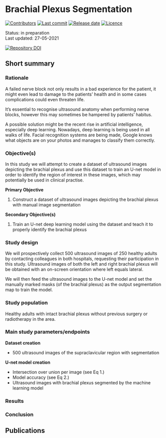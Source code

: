 # Brachial Plexus Segmentation
[![Contributors](https://img.shields.io/github/contributors/AIforAnesthesiology/Brachial-Plexus-Segmentation)](https://github.com/AIforAnesthesiology/Brachial-Plexus-Segmentation/graphs/contributors)
[![Last commit](https://img.shields.io/github/last-commit/AIforAnesthesiology/Brachial-Plexus-Segmentation)](https://github.com/AIforAnesthesiology/Brachial-Plexus-Segmentation/commits/master)
[![Release date](https://img.shields.io/github/release-date/AIforAnesthesiology/Brachial-Plexus-Segmentation)](https://github.com/AIforAnesthesiology/Brachial-Plexus-Segmentation/releases)
[![Licence](https://img.shields.io/github/license/AIforAnesthesiology/Brachial-Plexus-Segmentation)](https://github.com/AIforAnesthesiology/Brachial-Plexus-Segmentation/blob/main/LICENSE) 

Status: in preparation <!-- in preparation / ongoing (data collection) / ongoing (analysis) / completed -->  
Last updated: 27-05-2021 <!-- date when the information in this readme file was last updated -->

[![Repository DOI](https://img.shields.io/badge/Github_DOI-00000-blue)](#) <!-- Repository DOI for this github repository. Request a DOI from [Zenodo](https://zenodo.org) and replace '00000' -->

## Short summary

### Rationale
A failed nerve block not only results in a bad experience for the patient, it might even lead to damage to the patients’ health and in some cases complications could even threaten life.

It’s essential to recognise ultrasound anatomy when performing nerve blocks, however this may sometimes be hampered by patients’ habitus.

A possible solution might be the recent rise in artificial intelligence, especially deep learning. Nowadays, deep learning is being used in all walks of life. Facial recognition systems are being made, Google knows what objects are on your photos and manages to classify them correctly.

### Objective(s)
In this study we will attempt to create a dataset of ultrasound images depicting the brachial plexus and use this dataset to train an U-net model in order to identify the region of interest in these images, which may potentially be used in clinical practise.

**Primary Objective**
1. Construct a dataset of ultrasound images depicting the brachial plexus with manual image segmentation

**Secondary Objective(s)**
1. Train an U-net deep learning model using the dataset and teach it to properly identify the brachial
plexus

### Study design
We will prospectively collect 500 ultrasound images of 250 healthy adults by contacting colleagues in both hospitals, requesting their participation in this study. Ultrasound images of both the left and right brachial plexus will be obtained with an on-screen orientation where left equals lateral.

We will then feed the ultrasound images to the U-net model and set the manually marked masks (of the brachial plexus) as the output segmentation map to train the model.

### Study population
Healthy adults with intact brachial plexus without previous surgery or radiotherapy in the area.

### Main study parameters/endpoints
**Dataset creation**
- 500 ultrasound images of the supraclavicular region with segmentation

**U-net model creation**
- Intersection over union per image (see Eq 1.)
- Model accuracy (see Eq 2.)
- Ultrasound images with brachial plexus segmented by the machine learning model

### Results


### Conclusion


## Publications


<!--  
	Create a list of your publications related to this project. 

	Example:
	* Author One, Author Two, Author Three, et al. Title of the journal article. J Abbr. 2021;20(3):100-110. doi:[000.00000-0000](http://doi.org/000.00000-0000). 
 -->